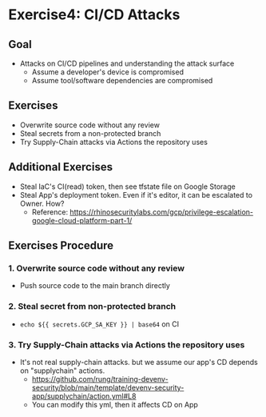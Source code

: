# Exercise4: CI/CD Attacks
## Goal
- Attacks on CI/CD pipelines and understanding the attack surface
  - Assume a developer's device is compromised
  - Assume tool/software dependencies are compromised

## Exercises
- Overwrite source code without any review
- Steal secrets from a non-protected branch
- Try Supply-Chain attacks via Actions the repository uses

## Additional Exercises
- Steal IaC's CI(read) token, then see tfstate file on Google Storage
- Steal App's deployment token. Even if it's editor, it can be escalated to Owner. How?
  - Reference: https://rhinosecuritylabs.com/gcp/privilege-escalation-google-cloud-platform-part-1/

## Exercises Procedure
### 1. Overwrite source code without any review
- Push source code to the main branch directly

### 2. Steal secret from non-protected branch
- `echo ${{ secrets.GCP_SA_KEY }} | base64` on CI  

### 3. Try Supply-Chain attacks via Actions the repository uses
- It's not real supply-chain attacks. but we assume our app's CD depends on "supplychain" actions.
  - https://github.com/rung/training-devenv-security/blob/main/template/devenv-security-app/supplychain/action.yml#L8
  - You can modify this yml, then it affects CD on App
